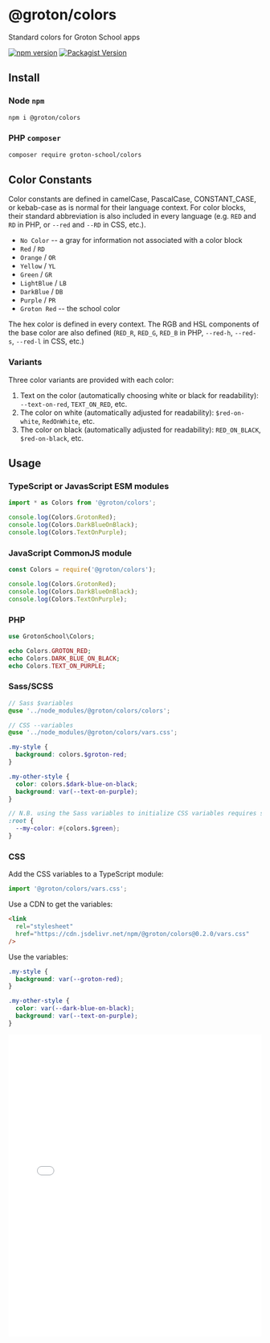 # @groton/colors

Standard colors for Groton School apps

[![npm version](https://badge.fury.io/js/@groton%2Fcolors.svg)](https://badge.fury.io/js/@groton%2Fcolors)
[![Packagist Version](https://img.shields.io/packagist/v/groton-school/colors.svg)](https://packagist.org/packages/groton-school/colors)

## Install

### Node `npm`

```sh
npm i @groton/colors
```

### PHP `composer`

```sh
composer require groton-school/colors
```

## Color Constants

Color constants are defined in camelCase, PascalCase, CONSTANT_CASE, or kebab-case as is normal for their language context. For color blocks, their standard abbreviation is also included in every language (e.g. `RED` and `RD` in PHP, or `--red` and `--RD` in CSS, etc.).

- `No Color` -- a gray for information not associated with a color block
- `Red` / `RD`
- `Orange` / `OR`
- `Yellow` / `YL`
- `Green` / `GR`
- `LightBlue` / `LB`
- `DarkBlue` / `DB`
- `Purple` / `PR`
- `Groton Red` -- the school color

The hex color is defined in every context. The RGB and HSL components of the base color are also defined (`RED_R`, `RED_G`, `RED_B` in PHP, `--red-h`, `--red-s`, `--red-l` in CSS, etc.)

### Variants

Three color variants are provided with each color:

1. Text on the color (automatically choosing white or black for readability): `--text-on-red`, `TEXT_ON_RED`, etc.
2. The color on white (automatically adjusted for readability): `$red-on-white`, `RedOnWhite`, etc.
3. The color on black (automatically adjusted for readability): `RED_ON_BLACK`, `$red-on-black`, etc.

## Usage

### TypeScript or JavasScript ESM modules

```ts
import * as Colors from '@groton/colors';

console.log(Colors.GrotonRed);
console.log(Colors.DarkBlueOnBlack);
console.log(Colors.TextOnPurple);
```

### JavaScript CommonJS module

```js
const Colors = require('@groton/colors');

console.log(Colors.GrotonRed);
console.log(Colors.DarkBlueOnBlack);
console.log(Colors.TextOnPurple);
```

### PHP

```php
use GrotonSchool\Colors;

echo Colors.GROTON_RED;
echo Colors.DARK_BLUE_ON_BLACK;
echo Colors.TEXT_ON_PURPLE;
```

### Sass/SCSS

```scss
// Sass $variables
@use '../node_modules/@groton/colors/colors';

// CSS --variables
@use '../node_modules/@groton/colors/vars.css';

.my-style {
  background: colors.$groton-red;
}

.my-other-style {
  color: colors.$dark-blue-on-black;
  background: var(--text-on-purple);
}

// N.B. using the Sass variables to initialize CSS variables requires string interpolation
:root {
  --my-color: #{colors.$green};
}
```

### CSS

Add the CSS variables to a TypeScript module:

```ts
import '@groton/colors/vars.css';
```

Use a CDN to get the variables:

```html
<link
  rel="stylesheet"
  href="https://cdn.jsdelivr.net/npm/@groton/colors@0.2.0/vars.css"
/>
```

Use the variables:

```css
.my-style {
  background: var(--groton-red);
}

.my-other-style {
  color: var(--dark-blue-on-black);
  background: var(--text-on-purple);
}
```

<iframe src="./preview.html" style="border: 0; height: 600px; width: 100%"></iframe>
